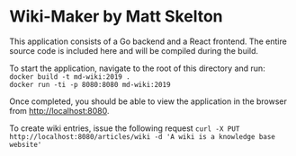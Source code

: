 # Wiki-Maker by Matt Skelton

This application consists of a Go backend and a React frontend. The entire source code is included here and will be compiled during the build.

To start the application, navigate to the root of this directory and run:<br>
`docker build -t md-wiki:2019 .`<br>
`docker run -ti -p 8080:8080 md-wiki:2019`

Once completed, you should be able to view the application in the browser from [http://localhost:8080](http://localhost:8080).

To create wiki entries, issue the following request
`curl -X PUT http://localhost:8080/articles/wiki -d 'A wiki is a knowledge base website'`
